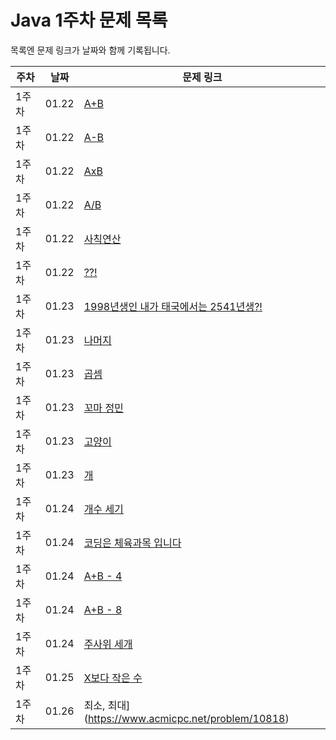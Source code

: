 # Java 1주차 문제 목록

목록엔 문제 링크가 날짜와 함께 기록됩니다.

|주차|날짜|문제 링크|
|----|------|---|
|1주차|01.22|[A+B](https://www.acmicpc.net/problem/1000)
|1주차|01.22|[A-B](https://www.acmicpc.net/problem/1001)
|1주차|01.22|[AxB](https://www.acmicpc.net/problem/10998)
|1주차|01.22|[A/B](https://www.acmicpc.net/problem/1008)
|1주차|01.22|[사칙연산](https://www.acmicpc.net/problem/10869)
|1주차|01.22|[??!](https://www.acmicpc.net/problem/10926)
|1주차|01.23|[1998년생인 내가 태국에서는 2541년생?!](https://www.acmicpc.net/problem/10926)
|1주차|01.23|[나머지](https://www.acmicpc.net/problem/10430)
|1주차|01.23|[곱셈](https://www.acmicpc.net/problem/2588)
|1주차|01.23|[꼬마 정민](https://www.acmicpc.net/problem/11382)
|1주차|01.23|[고양이](https://www.acmicpc.net/problem/10171)
|1주차|01.23|[개](https://www.acmicpc.net/problem/10172)
|1주차|01.24|[개수 세기](https://www.acmicpc.net/problem/10807)
|1주차|01.24|[코딩은 체육과목 입니다](https://www.acmicpc.net/problem/25314)
|1주차|01.24|[A+B - 4](https://www.acmicpc.net/problem/10951)
|1주차|01.24|[A+B - 8](https://www.acmicpc.net/problem/11022)
|1주차|01.24|[주사위 세개](https://www.acmicpc.net/problem/2480)
|1주차|01.25|[X보다 작은 수](https://www.acmicpc.net/problem/10871)
|1주차|01.26|최소, 최대](https://www.acmicpc.net/problem/10818)